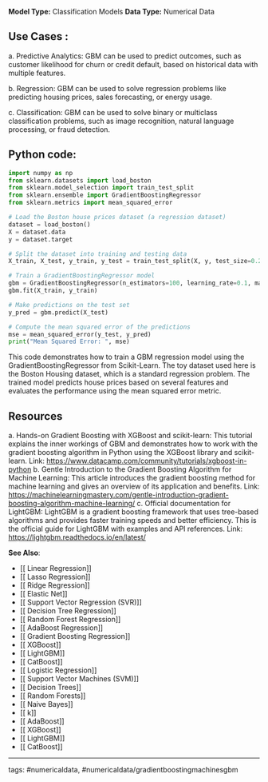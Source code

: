 **Model Type:**  Classification Models
**Data Type:**  Numerical Data

## Use Cases :

a. Predictive Analytics: GBM can be used to predict outcomes, such as customer likelihood for churn or credit default, based on historical data with multiple features.

b. Regression: GBM can be used to solve regression problems like predicting housing prices, sales forecasting, or energy usage.

c. Classification: GBM can be used to solve binary or multiclass classification problems, such as image recognition, natural language processing, or fraud detection.


## Python code: 

```python
import numpy as np
from sklearn.datasets import load_boston
from sklearn.model_selection import train_test_split
from sklearn.ensemble import GradientBoostingRegressor
from sklearn.metrics import mean_squared_error

# Load the Boston house prices dataset (a regression dataset)
dataset = load_boston()
X = dataset.data
y = dataset.target

# Split the dataset into training and testing data
X_train, X_test, y_train, y_test = train_test_split(X, y, test_size=0.2, random_state=42)

# Train a GradientBoostingRegressor model
gbm = GradientBoostingRegressor(n_estimators=100, learning_rate=0.1, max_depth=3, random_state=42)
gbm.fit(X_train, y_train)

# Make predictions on the test set
y_pred = gbm.predict(X_test)

# Compute the mean squared error of the predictions
mse = mean_squared_error(y_test, y_pred)
print("Mean Squared Error: ", mse)
```
This code demonstrates how to train a GBM regression model using the GradientBoostingRegressor from Scikit-Learn. The toy dataset used here is the Boston Housing dataset, which is a standard regression problem. The trained model predicts house prices based on several features and evaluates the performance using the mean squared error metric.


## Resources

a. Hands-on Gradient Boosting with XGBoost and scikit-learn: This tutorial explains the inner workings of GBM and demonstrates how to work with the gradient boosting algorithm in Python using the XGBoost library and scikit-learn.
Link: https://www.datacamp.com/community/tutorials/xgboost-in-python
b. Gentle Introduction to the Gradient Boosting Algorithm for Machine Learning: This article introduces the gradient boosting method for machine learning and gives an overview of its application and benefits.
Link: https://machinelearningmastery.com/gentle-introduction-gradient-boosting-algorithm-machine-learning/
c. Official documentation for LightGBM: LightGBM is a gradient boosting framework that uses tree-based algorithms and provides faster training speeds and better efficiency. This is the official guide for LightGBM with examples and API references.
Link: https://lightgbm.readthedocs.io/en/latest/

**See Also**:

- [[ Linear Regression]]
- [[ Lasso Regression]]
- [[ Ridge Regression]]
- [[ Elastic Net]]
- [[ Support Vector Regression (SVR)]]
- [[ Decision Tree Regression]]
- [[ Random Forest Regression]]
- [[ AdaBoost Regression]]
- [[ Gradient Boosting Regression]]
- [[ XGBoost]]
- [[ LightGBM]]
- [[ CatBoost]]
- [[ Logistic Regression]]
- [[ Support Vector Machines (SVM)]]
- [[ Decision Trees]]
- [[ Random Forests]]
- [[ Naive Bayes]]
- [[ k]]
- [[ AdaBoost]]
- [[ XGBoost]]
- [[ LightGBM]]
- [[ CatBoost]]

---
tags: #numericaldata, #numericaldata/gradientboostingmachinesgbm
